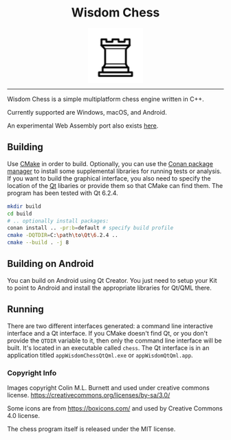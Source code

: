 <h1 align="center">Wisdom Chess</h1>
<p align="center">
    <img alt="Wisdom Chess Logo" style="width: 128px; vertical-align: bottom" src="https://github.com/dmeybohm/wisdom-chess/blob/main/qt-qml-gui/images/Chess_rlt45.svg?raw=true" />
</p>

----

Wisdom Chess is a simple multiplatform chess engine written in C++.

Currently supported are Windows, macOS, and Android. 

An experimental Web Assembly port also exists <a href="https://wisdom-chess.netlify.app/" target="_blank">here</a>.

## Building

Use [CMake](https://cmake.org/) in order to build. Optionally, you can use the [Conan package manager](https://conan.io/)
to install some supplemental libraries for running tests or analysis.
If you want to build the graphical interface, you also need to specify
the location of the [Qt](https://www.qt.io) libaries or provide them so that CMake can find them.
The program has been tested with Qt 6.2.4. 

```sh
mkdir build
cd build
# .. optionally install packages:
conan install .. -pr:b=default # specify build profile
cmake -DQTDIR=C:\path\to\Qt\6.2.4 ..
cmake --build . -j 8
```

## Building on Android

You can build on Android using Qt Creator. You just
need to setup your Kit to point to Android and install the appropriate
libraries for Qt/QML there.

## Running

There are two different interfaces generated: a command line interactive
interface and a Qt interface. If you CMake doesn't find Qt, or you
don't provide the `QTDIR` variable to it, then only the command line
interface will be built. It's located in an executable called `chess`.
The Qt interface is in an application titled `appWisdomChessQtQml.exe` or
`appWisdomQtQml.app`.


### Copyright Info

Images copyright Colin M.L. Burnett and used under creative commons license.
https://creativecommons.org/licenses/by-sa/3.0/

Some icons are from https://boxicons.com/ and used by Creative Commons 4.0 
license.

The chess program itself is released under the MIT license.